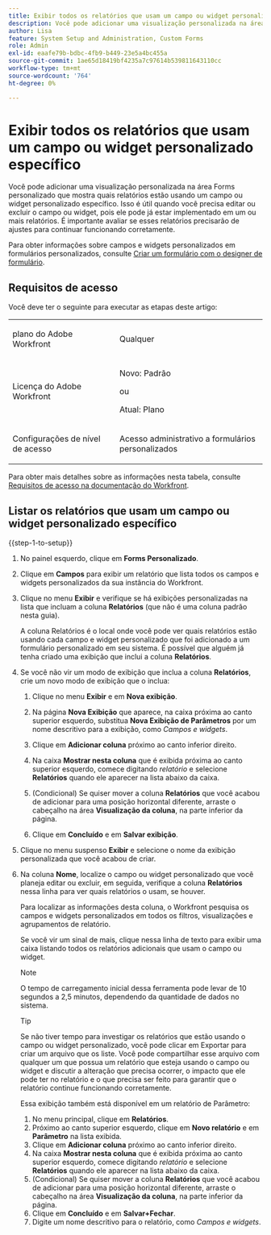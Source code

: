 ```yaml
---
title: Exibir todos os relatórios que usam um campo ou widget personalizado específico
description: Você pode adicionar uma visualização personalizada na área Forms personalizado que mostra quais relatórios estão usando um campo ou widget personalizado específico. Isso é útil quando você precisa editar ou excluir o campo ou widget, pois ele pode já estar implementado em um ou mais relatórios. É importante avaliar se esses relatórios precisarão de ajustes para continuar funcionando corretamente.
author: Lisa
feature: System Setup and Administration, Custom Forms
role: Admin
exl-id: eaafe79b-bdbc-4fb9-b449-23e5a4bc455a
source-git-commit: 1ae65d18419bf4235a7c97614b539811643110cc
workflow-type: tm+mt
source-wordcount: '764'
ht-degree: 0%

---
```


# Exibir todos os relatórios que usam um campo ou widget personalizado específico

Você pode adicionar uma visualização personalizada na área Forms personalizado que mostra quais relatórios estão usando um campo ou widget personalizado específico. Isso é útil quando você precisa editar ou excluir o campo ou widget, pois ele pode já estar implementado em um ou mais relatórios. É importante avaliar se esses relatórios precisarão de ajustes para continuar funcionando corretamente.

Para obter informações sobre campos e widgets personalizados em formulários personalizados, consulte [Criar um formulário com o designer de formulário](/help/quicksilver/administration-and-setup/customize-workfront/create-manage-custom-forms/form-designer/design-a-form/design-a-form.md).

## Requisitos de acesso

Você deve ter o seguinte para executar as etapas deste artigo:

<table style="table-layout:auto"> 
 <col> 
 <col> 
 <tbody> 
  <tr data-mc-conditions=""> 
   <td role="rowheader"> <p>plano do Adobe Workfront</p> </td> 
   <td>Qualquer</td> 
  </tr> 
  <tr> 
   <td role="rowheader">Licença do Adobe Workfront</td> 
   <td>
   <p>Novo: Padrão</p>
   <p>ou</p>
   <p>Atual: Plano</p></td>
  </tr> 
  <tr data-mc-conditions=""> 
   <td role="rowheader">Configurações de nível de acesso</td> 
   <td> <p>Acesso administrativo a formulários personalizados</p> </td> 
  </tr> 
 </tbody> 
</table>

Para obter mais detalhes sobre as informações nesta tabela, consulte [Requisitos de acesso na documentação do Workfront](/help/quicksilver/administration-and-setup/add-users/access-levels-and-object-permissions/access-level-requirements-in-documentation.md).

## Listar os relatórios que usam um campo ou widget personalizado específico

{{step-1-to-setup}}

1. No painel esquerdo, clique em **Forms Personalizado**.
1. Clique em **Campos** para exibir um relatório que lista todos os campos e widgets personalizados da sua instância do Workfront.

1. Clique no menu **Exibir** e verifique se há exibições personalizadas na lista que incluam a coluna **Relatórios** (que não é uma coluna padrão nesta guia).

   A coluna Relatórios é o local onde você pode ver quais relatórios estão usando cada campo e widget personalizado que foi adicionado a um formulário personalizado em seu sistema. É possível que alguém já tenha criado uma exibição que inclui a coluna **Relatórios**.

1. Se você não vir um modo de exibição que inclua a coluna **Relatórios**, crie um novo modo de exibição que o inclua:

   1. Clique no menu **Exibir** e em **Nova exibição**.

   1. Na página **Nova Exibição** que aparece, na caixa próxima ao canto superior esquerdo, substitua **Nova Exibição de Parâmetros** por um nome descritivo para a exibição, como *Campos e widgets*.

   1. Clique em **Adicionar coluna** próximo ao canto inferior direito.
   1. Na caixa **Mostrar nesta coluna** que é exibida próxima ao canto superior esquerdo, comece digitando *relatório* e selecione **Relatórios** quando ele aparecer na lista abaixo da caixa.

   1. (Condicional) Se quiser mover a coluna **Relatórios** que você acabou de adicionar para uma posição horizontal diferente, arraste o cabeçalho na área **Visualização da coluna**, na parte inferior da página.

   1. Clique em **Concluído** e em **Salvar exibição**.

1. Clique no menu suspenso **Exibir** e selecione o nome da exibição personalizada que você acabou de criar.
1. Na coluna **Nome**, localize o campo ou widget personalizado que você planeja editar ou excluir, em seguida, verifique a coluna **Relatórios** nessa linha para ver quais relatórios o usam, se houver.

   Para localizar as informações desta coluna, o Workfront pesquisa os campos e widgets personalizados em todos os filtros, visualizações e agrupamentos de relatório.

   Se você vir um sinal de mais, clique nessa linha de texto para exibir uma caixa listando todos os relatórios adicionais que usam o campo ou widget.

   >[!NOTE]
   >
   >O tempo de carregamento inicial dessa ferramenta pode levar de 10 segundos a 2,5 minutos, dependendo da quantidade de dados no sistema.

   >[!TIP]
   >
   >Se não tiver tempo para investigar os relatórios que estão usando o campo ou widget personalizado, você pode clicar em Exportar para criar um arquivo que os liste. Você pode compartilhar esse arquivo com qualquer um que possua um relatório que esteja usando o campo ou widget e discutir a alteração que precisa ocorrer, o impacto que ele pode ter no relatório e o que precisa ser feito para garantir que o relatório continue funcionando corretamente.
   >
   >Essa exibição também está disponível em um relatório de Parâmetro:
   >      
   > 1. No menu principal, clique em **Relatórios**.
   > 1. Próximo ao canto superior esquerdo, clique em **Novo relatório** e em **Parâmetro** na lista exibida.
   > 1. Clique em **Adicionar coluna** próximo ao canto inferior direito.
   > 1. Na caixa **Mostrar nesta coluna** que é exibida próxima ao canto superior esquerdo, comece digitando *relatório* e selecione **Relatórios** quando ele aparecer na lista abaixo da caixa.
   > 1. (Condicional) Se quiser mover a coluna **Relatórios** que você acabou de adicionar para uma posição horizontal diferente, arraste o cabeçalho na área **Visualização da coluna**, na parte inferior da página.
   > 1. Clique em **Concluído** e em **Salvar+Fechar**.
   > 1. Digite um nome descritivo para o relatório, como *Campos e widgets*.
